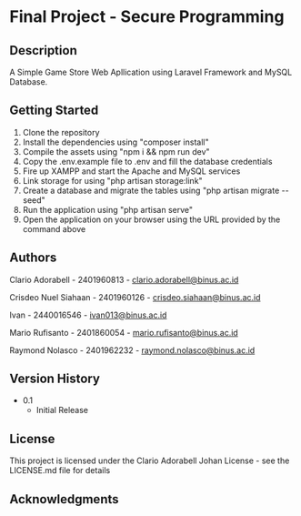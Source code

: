 # Final Project - Secure Programming

## Description

A Simple Game Store Web Apllication using Laravel Framework and MySQL Database.

## Getting Started

1. Clone the repository
2. Install the dependencies using "composer install"
3. Compile the assets using "npm i && npm run dev"
4. Copy the .env.example file to .env and fill the database credentials
5. Fire up XAMPP and start the Apache and MySQL services
6. Link storage for using "php artisan storage:link"
6. Create a database and migrate the tables using "php artisan migrate --seed"
7. Run the application using "php artisan serve"
8. Open the application on your browser using the URL provided by the command above

## Authors

Clario Adorabell - 2401960813 - clario.adorabell@binus.ac.id

Crisdeo Nuel Siahaan - 2401960126 - crisdeo.siahaan@binus.ac.id

Ivan - 2440016546 - ivan013@binus.ac.id

Mario Rufisanto - 2401860054 - mario.rufisanto@binus.ac.id

Raymond Nolasco - 2401962232 - raymond.nolasco@binus.ac.id

## Version History

-   0.1
    -   Initial Release

## License

This project is licensed under the Clario Adorabell Johan License - see the LICENSE.md file for details

## Acknowledgments
